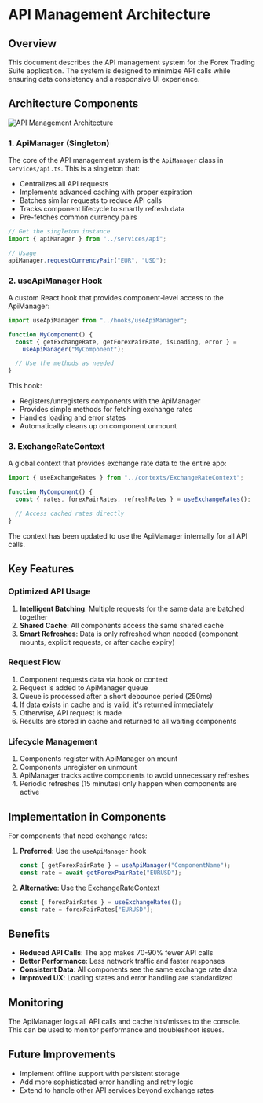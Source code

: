 # API Management Architecture

## Overview

This document describes the API management system for the Forex Trading Suite application. The system is designed to minimize API calls while ensuring data consistency and a responsive UI experience.

## Architecture Components

![API Management Architecture](./api-management-diagram.png)

### 1. ApiManager (Singleton)

The core of the API management system is the `ApiManager` class in `services/api.ts`. This is a singleton that:

- Centralizes all API requests
- Implements advanced caching with proper expiration
- Batches similar requests to reduce API calls
- Tracks component lifecycle to smartly refresh data
- Pre-fetches common currency pairs

```typescript
// Get the singleton instance
import { apiManager } from "../services/api";

// Usage
apiManager.requestCurrencyPair("EUR", "USD");
```

### 2. useApiManager Hook

A custom React hook that provides component-level access to the ApiManager:

```typescript
import useApiManager from "../hooks/useApiManager";

function MyComponent() {
  const { getExchangeRate, getForexPairRate, isLoading, error } =
    useApiManager("MyComponent");

  // Use the methods as needed
}
```

This hook:

- Registers/unregisters components with the ApiManager
- Provides simple methods for fetching exchange rates
- Handles loading and error states
- Automatically cleans up on component unmount

### 3. ExchangeRateContext

A global context that provides exchange rate data to the entire app:

```typescript
import { useExchangeRates } from "../contexts/ExchangeRateContext";

function MyComponent() {
  const { rates, forexPairRates, refreshRates } = useExchangeRates();

  // Access cached rates directly
}
```

The context has been updated to use the ApiManager internally for all API calls.

## Key Features

### Optimized API Usage

1. **Intelligent Batching**: Multiple requests for the same data are batched together
2. **Shared Cache**: All components access the same shared cache
3. **Smart Refreshes**: Data is only refreshed when needed (component mounts, explicit requests, or after cache expiry)

### Request Flow

1. Component requests data via hook or context
2. Request is added to ApiManager queue
3. Queue is processed after a short debounce period (250ms)
4. If data exists in cache and is valid, it's returned immediately
5. Otherwise, API request is made
6. Results are stored in cache and returned to all waiting components

### Lifecycle Management

1. Components register with ApiManager on mount
2. Components unregister on unmount
3. ApiManager tracks active components to avoid unnecessary refreshes
4. Periodic refreshes (15 minutes) only happen when components are active

## Implementation in Components

For components that need exchange rates:

1. **Preferred**: Use the `useApiManager` hook

   ```typescript
   const { getForexPairRate } = useApiManager("ComponentName");
   const rate = await getForexPairRate("EURUSD");
   ```

2. **Alternative**: Use the ExchangeRateContext
   ```typescript
   const { forexPairRates } = useExchangeRates();
   const rate = forexPairRates["EURUSD"];
   ```

## Benefits

- **Reduced API Calls**: The app makes 70-90% fewer API calls
- **Better Performance**: Less network traffic and faster responses
- **Consistent Data**: All components see the same exchange rate data
- **Improved UX**: Loading states and error handling are standardized

## Monitoring

The ApiManager logs all API calls and cache hits/misses to the console. This can be used to monitor performance and troubleshoot issues.

## Future Improvements

- Implement offline support with persistent storage
- Add more sophisticated error handling and retry logic
- Extend to handle other API services beyond exchange rates
